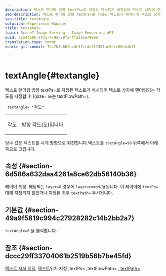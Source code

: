 ```yaml
---
description: 텍스트 렌더링 방향 textPs=로 지정된 텍스트가 배치되어 텍스트 상자에 렌더링되는 각도를 지정합니다(size= 또는 textFlowPath=).
seo-description: 텍스트 렌더링 방향 textPs=로 지정된 텍스트가 배치되어 텍스트 상자에 렌더링되는 각도를 지정합니다(size= 또는 textFlowPath=).
seo-title: textAngle
solution: Experience Manager
title: textAngle
topic: Scene7 Image Serving - Image Rendering API
uuid: ac54c186-1fc5-479a-89f2-ff2da5e7999a
translation-type: tm+mt
source-git-commit: 7bc7b3a86fbcdc57cfdc31745fae3afc06e44b15

---
```



# textAngle{#textangle}

텍스트 렌더링 방향 textPs=로 지정된 텍스트가 배치되어 텍스트 상자에 렌더링되는 각도를 지정합니다(size= 또는 textFlowPath=).

` textAngle= *`각도`*`

<table id="simpletable_40832AC4B43A458CA69B225768124F58"> 
 <tr class="strow"> 
  <td class="stentry"> <p> <span class="varname"> 각도 </span> </p> </td> 
  <td class="stentry"> <p>방향 각도(도)입니다. </p> </td> 
 </tr> 
</table>

양수 값은 텍스트를 시계 방향으로 회전합니다.텍스트를 `textAngle=90` 위쪽에서 아래쪽으로 그립니다.

## 속성 {#section-6d586a632daa4261a8ce62db56140b36}

레이어 특성. 해당되는 `layer=0` 경우에 `layer=comp`적용됩니다. 이 레이어에 `textPs=` 대해 지정되지 않았거나 지정된 경우 `textPath=` 무시됩니다.

## 기본값 {#section-49a9f5819c994c27928282c14b2bb2a7}

`textAngle=0` 을 클릭합니다.

## 참조 {#section-dccc29ff33704061b2519b56b7be45fd}

[텍스트 서식 지정](../../../../../is-api/http-ref/image-serving-api-ref/c-http-protocol-reference/c-text-formatting/c-text-formatting.md#concept-0d3136db7f6f49668274541cd4b6364c), [텍스트](../../../../../is-api/http-ref/image-serving-api-ref/c-http-protocol-reference/c-text-formatting/r-text-positioning.md#reference-f647443d92914f4b89a7cc5a83267d87)위치 지정 [,](../../../../../is-api/http-ref/image-serving-api-ref/c-http-protocol-reference/c-command-reference/r-textps.md#reference-4209a2a6169f44278da2647cfb0cd767)textPs= [,](../../../../../is-api/http-ref/image-serving-api-ref/c-http-protocol-reference/c-command-reference/r-textflowpath.md#reference-0b8d9493d71342f0b6a64a6d221584ef)textFlowPath= [, textPath=](../../../../../is-api/http-ref/image-serving-api-ref/c-http-protocol-reference/c-command-reference/r-textpath.md#reference-b09cc0902dff4725bdb54d5da4076ccd)
